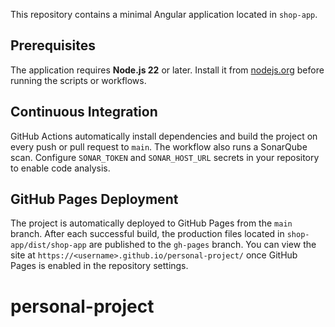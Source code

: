 This repository contains a minimal Angular application located in `shop-app`.

## Prerequisites

The application requires **Node.js 22** or later. Install it from
[nodejs.org](https://nodejs.org/) before running the scripts or workflows.

## Continuous Integration

GitHub Actions automatically install dependencies and build the project on every
 push or pull request to `main`. The workflow also runs a SonarQube scan.
Configure `SONAR_TOKEN` and `SONAR_HOST_URL` secrets in your repository to
enable code analysis.

## GitHub Pages Deployment

The project is automatically deployed to GitHub Pages from the `main` branch.
After each successful build, the production files located in
`shop-app/dist/shop-app` are published to the `gh-pages` branch. You can view
the site at `https://<username>.github.io/personal-project/` once GitHub Pages
is enabled in the repository settings.

# personal-project
